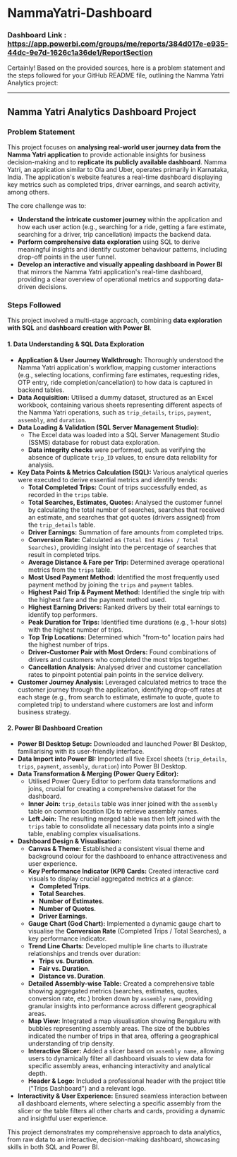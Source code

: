 
# NammaYatri-Dashboard

### Dashboard Link : https://app.powerbi.com/groups/me/reports/384d017e-e935-44dc-9e7d-1626c1a36de1/ReportSection
Certainly! Based on the provided sources, here is a problem statement and the steps followed for your GitHub README file, outlining the Namma Yatri Analytics project:

***

## Namma Yatri Analytics Dashboard Project

### Problem Statement

This project focuses on **analysing real-world user journey data from the Namma Yatri application** to provide actionable insights for business decision-making and to **replicate its publicly available dashboard**. Namma Yatri, an application similar to Ola and Uber, operates primarily in Karnataka, India. The application's website features a real-time dashboard displaying key metrics such as completed trips, driver earnings, and search activity, among others.

The core challenge was to:
*   **Understand the intricate customer journey** within the application and how each user action (e.g., searching for a ride, getting a fare estimate, searching for a driver, trip cancellation) impacts the backend data.
*   **Perform comprehensive data exploration** using SQL to derive meaningful insights and identify customer behaviour patterns, including drop-off points in the user funnel.
*   **Develop an interactive and visually appealing dashboard in Power BI** that mirrors the Namma Yatri application's real-time dashboard, providing a clear overview of operational metrics and supporting data-driven decisions.

### Steps Followed

This project involved a multi-stage approach, combining **data exploration with SQL** and **dashboard creation with Power BI**.

#### 1. Data Understanding & SQL Data Exploration

*   **Application & User Journey Walkthrough:** Thoroughly understood the Namma Yatri application's workflow, mapping customer interactions (e.g., selecting locations, confirming fare estimates, requesting rides, OTP entry, ride completion/cancellation) to how data is captured in backend tables.
*   **Data Acquisition:** Utilised a dummy dataset, structured as an Excel workbook, containing various sheets representing different aspects of the Namma Yatri operations, such as `trip_details`, `trips`, `payment`, `assembly`, and `duration`.
*   **Data Loading & Validation (SQL Server Management Studio):**
    *   The Excel data was loaded into a SQL Server Management Studio (SSMS) database for robust data exploration.
    *   **Data integrity checks** were performed, such as verifying the absence of duplicate `trip_ID` values, to ensure data reliability for analysis.
*   **Key Data Points & Metrics Calculation (SQL):** Various analytical queries were executed to derive essential metrics and identify trends:
    *   **Total Completed Trips:** Count of trips successfully ended, as recorded in the `trips` table.
    *   **Total Searches, Estimates, Quotes:** Analysed the customer funnel by calculating the total number of searches, searches that received an estimate, and searches that got quotes (drivers assigned) from the `trip_details` table.
    *   **Driver Earnings:** Summation of fare amounts from completed trips.
    *   **Conversion Rate:** Calculated as `(Total End Rides / Total Searches)`, providing insight into the percentage of searches that result in completed trips.
    *   **Average Distance & Fare per Trip:** Determined average operational metrics from the `trips` table.
    *   **Most Used Payment Method:** Identified the most frequently used payment method by joining the `trips` and `payment` tables.
    *   **Highest Paid Trip & Payment Method:** Identified the single trip with the highest fare and the payment method used.
    *   **Highest Earning Drivers:** Ranked drivers by their total earnings to identify top performers.
    *   **Peak Duration for Trips:** Identified time durations (e.g., 1-hour slots) with the highest number of trips.
    *   **Top Trip Locations:** Determined which "from-to" location pairs had the highest number of trips.
    *   **Driver-Customer Pair with Most Orders:** Found combinations of drivers and customers who completed the most trips together.
    *   **Cancellation Analysis:** Analysed driver and customer cancellation rates to pinpoint potential pain points in the service delivery.
*   **Customer Journey Analysis:** Leveraged calculated metrics to trace the customer journey through the application, identifying drop-off rates at each stage (e.g., from search to estimate, estimate to quote, quote to completed trip) to understand where customers are lost and inform business strategy.

#### 2. Power BI Dashboard Creation

*   **Power BI Desktop Setup:** Downloaded and launched Power BI Desktop, familiarising with its user-friendly interface.
*   **Data Import into Power BI:** Imported all five Excel sheets (`trip_details`, `trips`, `payment`, `assembly`, `duration`) into Power BI Desktop.
*   **Data Transformation & Merging (Power Query Editor):**
    *   Utilised Power Query Editor to perform data transformations and joins, crucial for creating a comprehensive dataset for the dashboard.
    *   **Inner Join:** `trip_details` table was inner joined with the `assembly` table on common location IDs to retrieve assembly names.
    *   **Left Join:** The resulting merged table was then left joined with the `trips` table to consolidate all necessary data points into a single table, enabling complex visualisations.
*   **Dashboard Design & Visualisation:**
    *   **Canvas & Theme:** Established a consistent visual theme and background colour for the dashboard to enhance attractiveness and user experience.
    *   **Key Performance Indicator (KPI) Cards:** Created interactive card visuals to display crucial aggregated metrics at a glance:
        *   **Completed Trips**.
        *   **Total Searches**.
        *   **Number of Estimates**.
        *   **Number of Quotes**.
        *   **Driver Earnings**.
    *   **Gauge Chart (God Chart):** Implemented a dynamic gauge chart to visualise the **Conversion Rate** (Completed Trips / Total Searches), a key performance indicator.
    *   **Trend Line Charts:** Developed multiple line charts to illustrate relationships and trends over duration:
        *   **Trips vs. Duration**.
        *   **Fair vs. Duration**.
        *   **Distance vs. Duration**.
    *   **Detailed Assembly-wise Table:** Created a comprehensive table showing aggregated metrics (searches, estimates, quotes, conversion rate, etc.) broken down by `assembly name`, providing granular insights into performance across different geographical areas.
    *   **Map View:** Integrated a map visualisation showing Bengaluru with bubbles representing assembly areas. The size of the bubbles indicated the number of trips in that area, offering a geographical understanding of trip density.
    *   **Interactive Slicer:** Added a slicer based on `assembly name`, allowing users to dynamically filter all dashboard visuals to view data for specific assembly areas, enhancing interactivity and analytical depth.
    *   **Header & Logo:** Included a professional header with the project title ("Trips Dashboard") and a relevant logo.
*   **Interactivity & User Experience:** Ensured seamless interaction between all dashboard elements, where selecting a specific assembly from the slicer or the table filters all other charts and cards, providing a dynamic and insightful user experience.

This project demonstrates my comprehensive approach to data analytics, from raw data to an interactive, decision-making dashboard, showcasing skills in both SQL and Power BI.

